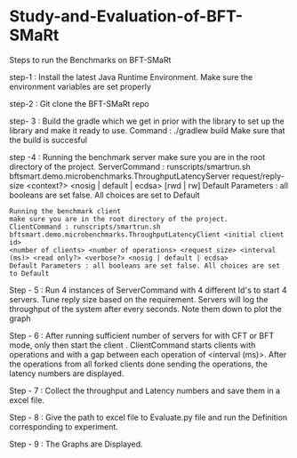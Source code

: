 # Study-and-Evaluation-of-BFT-SMaRt

Steps to run the Benchmarks on BFT-SMaRt

step-1 : 
	Install the latest Java Runtime Environment. Make sure the environment variables are set properly
	
step-2 :
	Git clone the BFT-SMaRt repo

step- 3 : 
	Build the gradle which we get in prior with the library to set up the library and make it ready to use.
	Command : ./gradlew build
	Make sure that the build is succesful

step -4 : 
	Running the benchmark server
	make sure you are in the root directory of the project. 
	ServerCommand : runscripts/smartrun.sh bftsmart.demo.microbenchmarks.ThroughputLatencyServer request/reply-size 
				<processId> <measurement interval> <reply size> <state size> <context?> <nosig | default | ecdsa> [rwd | rw]
	Default Parameters : all booleans are set false. All choices are set to Default
	
	Running the benchmark client
	make sure you are in the root directory of the project. 
	ClientCommand : runscripts/smartrun.sh bftsmart.demo.microbenchmarks.ThroughputLatencyClient <initial client id> 
	<number of clients> <number of operations> <request size> <interval (ms)> <read only?> <verbose?> <nosig | default | ecdsa>
	Default Parameters : all booleans are set false. All choices are set to Default

Step - 5 : 
	Run 4 instances of ServerCommand with 4 different Id's to start 4 servers. Tune reply size based on the requirement. Servers will log the throughput of the system after every 
	<measurement interval> seconds. Note them down to plot the graph
	
Step - 6 :
	After running sufficient number of servers for with CFT or BFT mode, only then start the client . ClientCommand starts <number of clients> clients with <number of operations> operations and <request size>
	with a gap between each operation of <interval (ms)>. After the operations from all forked clients done sending the operations, the latency numbers are displayed. 

Step - 7 :
	Collect the throughput  and Latency numbers and save them in a excel file.

Step - 8 :
	Give the path to excel file to Evaluate.py file and run the Definition corresponding to experiment. 

Step - 9 :
	The Graphs are Displayed.
